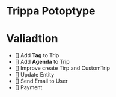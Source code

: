 # Trippa Potoptype

# Valiadtion

- [] Add **Tag** to Trip
- [] Add **Agenda** to Trip
- [] Improve create Tirp and CustomTrip
- [] Update Entity
- [] Send Email to User
- [] Payment
